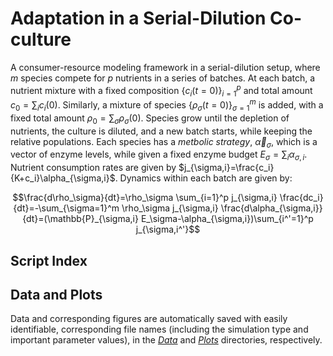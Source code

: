 # Adaptation in a Serial-Dilution Co-culture

A consumer-resource modeling framework in a serial-dilution setup, where $m$ species compete for $p$ nutrients in a series of batches. At each batch, a nutrient mixture with a fixed composition $\lbrace c_i(t=0)\rbrace_{i=1}^p$ and total amount $c_0=\sum_i c_i(0)$. Similarly, a mixture of species $\lbrace\rho_\sigma(t=0)\rbrace_{\sigma=1}^m$ is added, with a fixed total amount $\rho_0=\sum_\sigma \rho_\sigma(0)$. Species grow until the depletion of nutrients, the culture is diluted, and a new batch starts, while keeping the relative populations.
Each species has a *metbolic strategy*, $\vec{\alpha}_ \sigma$, which is a vector of enzyme levels, while given a fixed enzyme budget $E_\sigma=\sum_i \alpha_{\sigma,i}$. Nutrient consumption rates are given by $j_{\sigma,i}=\frac{c_i}{K+c_i}\alpha_{\sigma,i}$.
Dynamics within each batch are given by:
```math
\frac{d\rho_\sigma}{dt}=\rho_\sigma \sum_{i=1}^p j_{\sigma,i}
\frac{dc_i}{dt}=-\sum_{\sigma=1}^m \rho_\sigma j_{\sigma,i}
\frac{d\alpha_{\sigma,i}}{dt}=(\mathbb{P}_{\sigma,i} E_\sigma-\alpha_{\sigma,i})\sum_{i^'=1}^p j_{\sigma,i^'}
```


## Script Index



## Data and Plots

Data and corresponding figures are automatically saved with easily identifiable, corresponding file names (including the simulation type and important parameter values), in the [*Data*](Data/) and [*Plots*](Plots/) directories, respectively.
